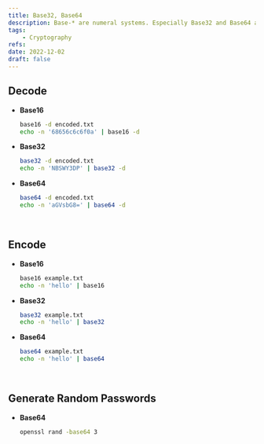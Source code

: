 ```yaml
---
title: Base32, Base64
description: Base-* are numeral systems. Especially Base32 and Base64 are often used.
tags:
    - Cryptography
refs:
date: 2022-12-02
draft: false
---
```


## Decode

- **Base16**

    ```sh
    base16 -d encoded.txt
    echo -n '68656c6c6f0a' | base16 -d
    ```

- **Base32**

    ```sh
    base32 -d encoded.txt
    echo -n 'NBSWY3DP' | base32 -d
    ```

- **Base64**

    ```sh
    base64 -d encoded.txt
    echo -n 'aGVsbG8=' | base64 -d
    ```

<br />

## Encode

- **Base16**

    ```sh
    base16 example.txt
    echo -n 'hello' | base16
    ```

- **Base32**

    ```sh
    base32 example.txt
    echo -n 'hello' | base32
    ```

- **Base64**

    ```sh
    base64 example.txt
    echo -n 'hello' | base64
    ```

<br />

## Generate Random Passwords

- **Base64**

    ```sh
    openssl rand -base64 3
    ```